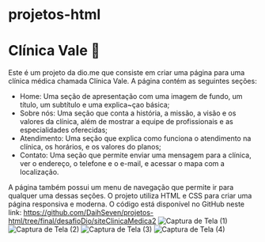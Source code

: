 # projetos-html


# Clínica Vale 🏥

Este é um projeto da dio.me que consiste em criar uma página para uma clínica médica chamada Clínica Vale. A página contém as seguintes seções:

- Home: Uma seção de apresentação com uma imagem de fundo, um título, um subtítulo e uma explica~çao básica;
- Sobre nós: Uma seção que conta a história, a missão, a visão e os valores da clínica, além de mostrar a equipe de profissionais e as especialidades oferecidas;
- Atendimento: Uma seção que explica como funciona o atendimento na clínica, os horários, e os valores do planos;
- Contato: Uma seção que permite enviar uma mensagem para a clínica, ver o endereço, o telefone e o e-mail, e acessar o mapa com a localização.

A página também possui um menu de navegação que permite ir para qualquer uma dessas seções. O projeto utiliza HTML e CSS para criar uma página responsiva e moderna. O código está disponível no GitHub neste link: https://github.com/DaihSeven/projetos-html/tree/final/desafioDio/siteClinicaMedica2
![Captura de Tela (1)](https://github.com/DaihSeven/projetos-html/assets/128611552/de3cb7a0-4dce-4a4b-a893-27380c2874c2)
![Captura de Tela (2)](https://github.com/DaihSeven/projetos-html/assets/128611552/aa900cf3-8719-40e1-baec-90e6e24b6919)
![Captura de Tela (3)](https://github.com/DaihSeven/projetos-html/assets/128611552/69eb4412-53ac-4594-b0bb-b37669736844)
![Captura de Tela (4)](https://github.com/DaihSeven/projetos-html/assets/128611552/eb1bfb97-1f50-4e7d-a725-49559a377687)
